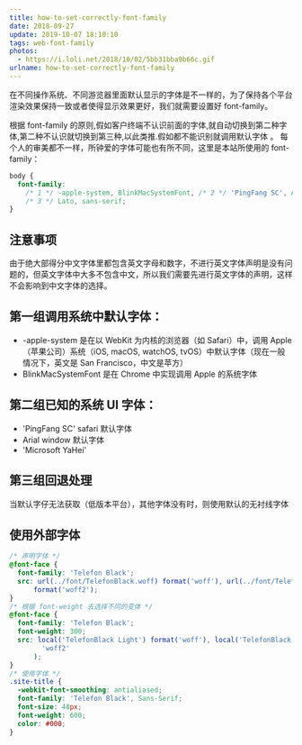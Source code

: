 ```yaml
---
title: how-to-set-correctly-font-family
date: 2018-09-27
update: 2019-10-07 18:10:10
tags: web-font-family
photos:
  - https://i.loli.net/2018/10/02/5bb31bba9b66c.gif
urlname: how-to-set-correctly-font-family
---
```


在不同操作系统、不同游览器里面默认显示的字体是不一样的，为了保持各个平台渲染效果保持一致或者使得显示效果更好，我们就需要设置好 font-family。

根据 font-family 的原则,假如客户终端不认识前面的字体,就自动切换到第二种字体,第二种不认识就切换到第三种,以此类推.假如都不能识别就调用默认字体 。
每个人的审美都不一样，所钟爱的字体可能也有所不同，这里是本站所使用的 font-family：

```css
body {
  font-family:
    /* 1 */ -apple-system, BlinkMacSystemFont, /* 2 */ 'PingFang SC', Arial, 'Microsoft YaHei',
    /* 3 */ Lato, sans-serif;
}
```

<!--more-->

## 注意事项

由于绝大部得分中文字体里都包含英文字母和数字，不进行英文字体声明是没有问题的，但英文字体中大多不包含中文，所以我们需要先进行英文字体的声明，这样不会影响到中文字体的选择。

## 第一组调用系统中默认字体：

- -apple-system 是在以 WebKit 为内核的浏览器（如 Safari）中，调用 Apple（苹果公司）系统（iOS, macOS, watchOS, tvOS）中默认字体（现在一般情况下，英文是 San Francisco，中文是苹方）
- BlinkMacSystemFont 是在 Chrome 中实现调用 Apple 的系统字体

## 第二组已知的系统 UI 字体：

- 'PingFang SC' safari 默认字体
- Arial window 默认字体
- 'Microsoft YaHei'

## 第三组回退处理

当默认字仔无法获取（低版本平台），其他字体没有时，则使用默认的无衬线字体

## 使用外部字体

```css
/* 声明字体 */
@font-face {
  font-family: 'Telefon Black';
  src: url(../font/TelefonBlack.woff) format('woff'), url(../font/TelefonBlack.woff2)
      format('woff2');
}
/* 根据 font-weight 去选择不同的变体 */
@font-face {
  font-family: 'Telefon Black';
  font-weight: 300;
  src: local('TelefonBlack Light') format('woff'), local('TelefonBlack Light') format(
        'woff2'
      );
}
/* 使用字体 */
.site-title {
  -webkit-font-smoothing: antialiased;
  font-family: 'Telefon Black', Sans-Serif;
  font-size: 48px;
  font-weight: 600;
  color: #000;
}
```
